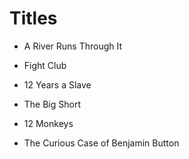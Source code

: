 # Titles



* A River Runs Through It

* Fight Club

* 12 Years a Slave

* The Big Short

* 12 Monkeys

* The Curious Case of Benjamin Button

